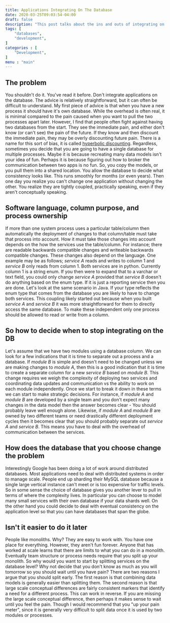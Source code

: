 ```yaml
---
title: Applications Integrating On The Database
date: 2020-03-25T09:03:54-04:00
draft: false
description: "This post talks about the ins and outs of integrating on the database and why it might seem like a good idea, but isn't" 
tags: [
    "databases",
    "development",
]
categories : [
    "Development",
]
menu : "main"
---
```

## The problem
You shouldn't do it.
You've read it before.
Don't integrate applications on the database.
The advice is relatively straightforward, but it can often be difficult to understand.
My first piece of advice is that when you have a new process it should have it's own database.
While the overhead is often real, it is minimal compared to the pain caused when you want to pull the two processes apart later.
However, I find that people often fight against having two databases from the start.
They see the immediate pain, and either don't know (or can't see) the pain of the future.
If they know and then discount the immediate pain, they may be overly discounting future pain. 
There is a name for this sort of bias, it is called [hyperbolic discounting](https://en.wikipedia.org/wiki/Hyperbolic_discounting).
Regardless, sometimes you decide that you are going to have a single database for multiple processes.
Maybe it is because recreating many data models isn't your idea of fun.
Perhaps it is because figuring out how to broker the communication between two apps is no fun.
So, you copy the models, or you pull them into a shared location.
You allow the database to decide what consistency looks like.
This runs smoothly for months (or even years).
Then one day you realize you can't change one application without changing the other.
You realize they are tightly coupled, practically speaking, even if they aren't conceptually speaking.

## Software language, column purpose, and process ownership
If more than one system process uses a particular table/column then automatically the deployment of changes to that column/table must take that process into account.
How it must take those changes into account depends on the how the services use the table/column.
For instance; there are readable backwards compatible changes and writeable backwards compatible changes.
These changes also depend on the language.
One example may be as follows; *service A* reads and writes to column 1 and *service B* only reads from column 1.
Both services are in python.
Currently column 1 is a string enum.
If you then were to expand that to a varchar or text field, you could only change *service A* provided that *service B* doesn't do anything based on the enum type.
If it is just a reporting service then you are done.
Let's look at the same scenario in Java. 
If your type reflects the enum type that comes from the database you are likely to have to change both services.
This coupling likely started out because when you built *service A* and *service B* it was more straightforward for them to directly access the same database.
To make these independent only one process should be allowed to read or write from a column.


## So how to decide when to stop integrating on the DB
Let's assume that we have two modules using a database column.
We can look for a few indications that it is time to separate out a process and a database.
If *module B* is simple and doesn't need to be changed unless we are making changes to *module A*,
then this is a good indication that it is time to create a separate column for a new *service B* based on *module B*.
This change requires we weigh the complexity of deploying two services and coordinating data updates and communication vs the ability to work on each module independently.
Once we start to break it down in these terms we can start to make strategic decisions.
For instance, if *module A* and *module B* are developed by a single team and you don't expect many changes in the data model then the answer becomes clear - 
You should probably leave well enough alone.
Likewise, if *module A* and *module B* are owned by two different teams or need drastically different deployment cycles then it becomes clear that you should probably separate out *service A* and *service B*.
This means you have to deal with the overhead of communication between the services.


## How does the database that you choose change the problem
Interestingly Google has been doing a lot of work around distributed databases.
Most applications need to deal with distributed systems in order to manage scale.
People end up sharding their MySQL database because a single large vertical instance can't meet or is too expensive for traffic levels.
So in some sense the choice of database gives you another lever to pull in terms of where the complexity lives.
In particular you can choose to model many small services with their own database if your data shards well.
On the other hand you could decide to deal with eventual consistency on the application level so that you can have databases that span the globe.

## Isn't it easier to do it later
People like monoliths.
Why?
They are easy to work with.
You have one place for everything.
However, they aren't fun forever.
Anyone that has worked at scale learns that there are limits to what you can do in a monolith.
Eventually team structure or process needs require that you split up your monolith.
So why would you want to start by splitting services on the database level?
Why not decide that you don't know as much as you will tomorrow so you should wait until you have pain?
There are two reasons I argue that you should split early.
The first reason is that combining data models is generally easier than splitting them.
The second reason is that large scale conceptual differences are fairly consistent markers that identify a need for a different process.
This can work in reverse.
If you are missing the large scale conceptual difference, then perhaps it makes sense to wait until you feel the pain.
Though I would recommend that you "up your pain meter", since it is generally very difficult to split data once it is used by two modules or processes.
